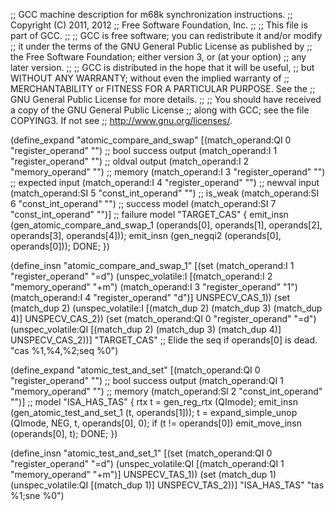 ;; GCC machine description for m68k synchronization instructions.
;; Copyright (C) 2011, 2012
;; Free Software Foundation, Inc.
;;
;; This file is part of GCC.
;;
;; GCC is free software; you can redistribute it and/or modify
;; it under the terms of the GNU General Public License as published by
;; the Free Software Foundation; either version 3, or (at your option)
;; any later version.
;;
;; GCC is distributed in the hope that it will be useful,
;; but WITHOUT ANY WARRANTY; without even the implied warranty of
;; MERCHANTABILITY or FITNESS FOR A PARTICULAR PURPOSE.  See the
;; GNU General Public License for more details.
;;
;; You should have received a copy of the GNU General Public License
;; along with GCC; see the file COPYING3.  If not see
;; <http://www.gnu.org/licenses/>.


(define_expand "atomic_compare_and_swap<mode>"
  [(match_operand:QI 0 "register_operand" "")		;; bool success output
   (match_operand:I 1 "register_operand" "")		;; oldval output
   (match_operand:I 2 "memory_operand" "")		;; memory
   (match_operand:I 3 "register_operand" "")		;; expected input
   (match_operand:I 4 "register_operand" "")		;; newval input
   (match_operand:SI 5 "const_int_operand" "")		;; is_weak
   (match_operand:SI 6 "const_int_operand" "")		;; success model
   (match_operand:SI 7 "const_int_operand" "")]		;; failure model
  "TARGET_CAS"
{
  emit_insn (gen_atomic_compare_and_swap<mode>_1
	     (operands[0], operands[1], operands[2],
	      operands[3], operands[4]));
  emit_insn (gen_negqi2 (operands[0], operands[0]));
  DONE;
})

(define_insn "atomic_compare_and_swap<mode>_1"
  [(set (match_operand:I 1 "register_operand" "=d")
	(unspec_volatile:I
	  [(match_operand:I 2 "memory_operand" "+m")
	   (match_operand:I 3 "register_operand" "1")
	   (match_operand:I 4 "register_operand" "d")]
	  UNSPECV_CAS_1))
   (set (match_dup 2)
	(unspec_volatile:I
	  [(match_dup 2) (match_dup 3) (match_dup 4)]
	  UNSPECV_CAS_2))
   (set (match_operand:QI 0 "register_operand" "=d")
	(unspec_volatile:QI
	  [(match_dup 2) (match_dup 3) (match_dup 4)]
	  UNSPECV_CAS_2))]
  "TARGET_CAS"
  ;; Elide the seq if operands[0] is dead.
  "cas<sz> %1,%4,%2\;seq %0")

(define_expand "atomic_test_and_set"
  [(match_operand:QI 0 "register_operand" "")		;; bool success output
   (match_operand:QI 1 "memory_operand" "")		;; memory
   (match_operand:SI 2 "const_int_operand" "")]		;; model
  "ISA_HAS_TAS"
{
  rtx t = gen_reg_rtx (QImode);
  emit_insn (gen_atomic_test_and_set_1 (t, operands[1]));
  t = expand_simple_unop (QImode, NEG, t, operands[0], 0);
  if (t != operands[0])
    emit_move_insn (operands[0], t);
  DONE;
})

(define_insn "atomic_test_and_set_1"
  [(set (match_operand:QI 0 "register_operand" "=d")
	(unspec_volatile:QI
	  [(match_operand:QI 1 "memory_operand" "+m")]
	  UNSPECV_TAS_1))
   (set (match_dup 1)
	(unspec_volatile:QI [(match_dup 1)] UNSPECV_TAS_2))]
  "ISA_HAS_TAS"
  "tas %1\;sne %0")
